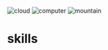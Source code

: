 ![cloud](https://user-images.githubusercontent.com/106346800/194748137-79086d14-7625-4f2f-9f0d-66ecbf5da70b.png)
![computer](https://user-images.githubusercontent.com/106346800/194748139-15a8f4ee-e16e-4c20-88a6-ef0015bd38ee.png)
![mountain](https://user-images.githubusercontent.com/106346800/194748140-d0439d40-3574-407e-8d9e-8412da14d0c9.png)
# skills
